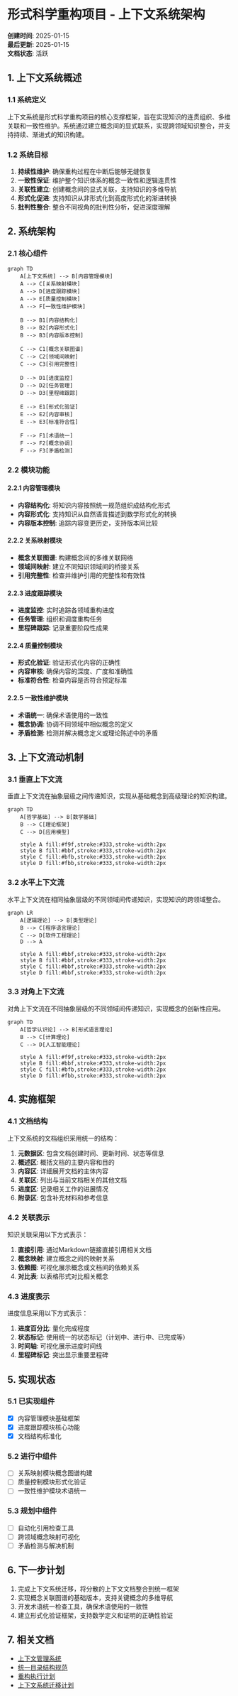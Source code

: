 # 形式科学重构项目 - 上下文系统架构

**创建时间**: 2025-01-15  
**最后更新**: 2025-01-15  
**文档状态**: 活跃

## 1. 上下文系统概述

### 1.1 系统定义

上下文系统是形式科学重构项目的核心支撑框架，旨在实现知识的连贯组织、多维关联和一致性维护。系统通过建立概念间的显式联系，实现跨领域知识整合，并支持持续、渐进式的知识构建。

### 1.2 系统目标

1. **持续性维护**: 确保重构过程在中断后能够无缝恢复
2. **一致性保证**: 维护整个知识体系的概念一致性和逻辑连贯性
3. **关联性建立**: 创建概念间的显式关联，支持知识的多维导航
4. **形式化促进**: 支持知识从非形式化到高度形式化的渐进转换
5. **批判性整合**: 整合不同视角的批判性分析，促进深度理解

## 2. 系统架构

### 2.1 核心组件

```mermaid
graph TD
    A[上下文系统] --> B[内容管理模块]
    A --> C[关系映射模块]
    A --> D[进度跟踪模块]
    A --> E[质量控制模块]
    A --> F[一致性维护模块]
    
    B --> B1[内容结构化]
    B --> B2[内容形式化]
    B --> B3[内容版本控制]
    
    C --> C1[概念关联图谱]
    C --> C2[领域间映射]
    C --> C3[引用完整性]
    
    D --> D1[进度监控]
    D --> D2[任务管理]
    D --> D3[里程碑跟踪]
    
    E --> E1[形式化验证]
    E --> E2[内容审核]
    E --> E3[标准符合性]
    
    F --> F1[术语统一]
    F --> F2[概念协调]
    F --> F3[矛盾检测]
```

### 2.2 模块功能

#### 2.2.1 内容管理模块

- **内容结构化**: 将知识内容按照统一规范组织成结构化形式
- **内容形式化**: 支持知识从自然语言描述到数学形式化的转换
- **内容版本控制**: 追踪内容变更历史，支持版本间比较

#### 2.2.2 关系映射模块

- **概念关联图谱**: 构建概念间的多维关联网络
- **领域间映射**: 建立不同知识领域间的桥接关系
- **引用完整性**: 检查并维护引用的完整性和有效性

#### 2.2.3 进度跟踪模块

- **进度监控**: 实时追踪各领域重构进度
- **任务管理**: 组织和调度重构任务
- **里程碑跟踪**: 记录重要阶段性成果

#### 2.2.4 质量控制模块

- **形式化验证**: 验证形式化内容的正确性
- **内容审核**: 确保内容的深度、广度和准确性
- **标准符合性**: 检查内容是否符合预定标准

#### 2.2.5 一致性维护模块

- **术语统一**: 确保术语使用的一致性
- **概念协调**: 协调不同领域中相似概念的定义
- **矛盾检测**: 检测并解决概念定义或理论陈述中的矛盾

## 3. 上下文流动机制

### 3.1 垂直上下文流

垂直上下文流在抽象层级之间传递知识，实现从基础概念到高级理论的知识构建。

```mermaid
graph TD
    A[哲学基础] --> B[数学基础]
    B --> C[理论框架]
    C --> D[应用模型]
    
    style A fill:#f9f,stroke:#333,stroke-width:2px
    style B fill:#bbf,stroke:#333,stroke-width:2px
    style C fill:#bfb,stroke:#333,stroke-width:2px
    style D fill:#fbb,stroke:#333,stroke-width:2px
```

### 3.2 水平上下文流

水平上下文流在相同抽象层级的不同领域间传递知识，实现知识的跨领域整合。

```mermaid
graph LR
    A[逻辑理论] --> B[类型理论]
    B --> C[程序语言理论]
    C --> D[软件工程理论]
    D --> A
    
    style A fill:#bbf,stroke:#333,stroke-width:2px
    style B fill:#bbf,stroke:#333,stroke-width:2px
    style C fill:#bbf,stroke:#333,stroke-width:2px
    style D fill:#bbf,stroke:#333,stroke-width:2px
```

### 3.3 对角上下文流

对角上下文流在不同抽象层级的不同领域间传递知识，实现概念的创新性应用。

```mermaid
graph TD
    A[哲学认识论] --> B[形式语言理论]
    B --> C[计算理论]
    C --> D[人工智能理论]
    
    style A fill:#f9f,stroke:#333,stroke-width:2px
    style B fill:#bbf,stroke:#333,stroke-width:2px
    style C fill:#bfb,stroke:#333,stroke-width:2px
    style D fill:#fbb,stroke:#333,stroke-width:2px
```

## 4. 实施框架

### 4.1 文档结构

上下文系统的文档组织采用统一的结构：

1. **元数据区**: 包含文档创建时间、更新时间、状态等信息
2. **概述区**: 概括文档的主要内容和目的
3. **内容区**: 详细展开文档的主体内容
4. **关联区**: 列出与当前文档相关的其他文档
5. **进度区**: 记录相关工作的进展情况
6. **附录区**: 包含补充材料和参考信息

### 4.2 关联表示

知识关联采用以下方式表示：

1. **直接引用**: 通过Markdown链接直接引用相关文档
2. **概念映射**: 建立概念之间的映射关系
3. **依赖图**: 可视化展示概念或文档间的依赖关系
4. **对比表**: 以表格形式对比相关概念

### 4.3 进度表示

进度信息采用以下方式表示：

1. **进度百分比**: 量化完成程度
2. **状态标记**: 使用统一的状态标记（计划中、进行中、已完成等）
3. **时间轴**: 可视化展示进度时间线
4. **里程碑标记**: 突出显示重要里程碑

## 5. 实现状态

### 5.1 已实现组件

- [x] 内容管理模块基础框架
- [x] 进度跟踪模块核心功能
- [x] 文档结构标准化

### 5.2 进行中组件

- [ ] 关系映射模块概念图谱构建
- [ ] 质量控制模块形式化验证
- [ ] 一致性维护模块术语统一

### 5.3 规划中组件

- [ ] 自动化引用检查工具
- [ ] 跨领域概念映射可视化
- [ ] 矛盾检测与解决机制

## 6. 下一步计划

1. 完成上下文系统迁移，将分散的上下文文档整合到统一框架
2. 实现概念关联图谱的基础版本，支持关键概念的多维导航
3. 开发术语统一检查工具，确保术语使用的一致性
4. 建立形式化验证框架，支持数学定义和证明的正确性验证

## 7. 相关文档

- [上下文管理系统](../12_Context_System/README.md)
- [统一目录结构规范](../统一目录结构规范.md)
- [重构执行计划](../重构执行计划_20250115.md)
- [上下文系统迁移计划](../上下文系统迁移计划_20250113.md)
